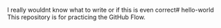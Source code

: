 I really wouldnt know what to write or if this is even correct# hello-world
This repository is for practicing the GitHub Flow.
